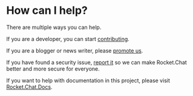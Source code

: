 # How can I help?

There are multiple ways you can help.

If you are a developer, you can start [contributing](/1.%20How%20can%20I%20help%2FContributing.md).

If you are a blogger or news writer, please [promote us](/1.%20How%20can%20I%20help%2FPromoting.md).

If you have found a security issue, [report it](/1.%20How%20can%20I%20help%2FReporting%20Security%20Issues.md) so we can make Rocket.Chat better and more secure for everyone.

If you want to help with documentation in this project, please visit [Rocket.Chat.Docs](https://github.com/RocketChat/Rocket.Chat.Docs).